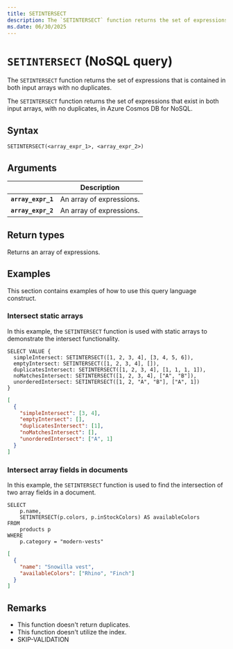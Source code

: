 ```yaml
---
title: SETINTERSECT
description: The `SETINTERSECT` function returns the set of expressions that is contained in both input arrays with no duplicates.
ms.date: 06/30/2025
---
```


# `SETINTERSECT` (NoSQL query)

The `SETINTERSECT` function returns the set of expressions that is contained in both input arrays with no duplicates.

The `SETINTERSECT` function returns the set of expressions that exist in both input arrays, with no duplicates, in Azure Cosmos DB for NoSQL.

## Syntax

```nosql
SETINTERSECT(<array_expr_1>, <array_expr_2>)
```

## Arguments

| | Description |
| --- | --- |
| **`array_expr_1`** | An array of expressions. |
| **`array_expr_2`** | An array of expressions. |

## Return types

Returns an array of expressions.

## Examples

This section contains examples of how to use this query language construct.

### Intersect static arrays

In this example, the `SETINTERSECT` function is used with static arrays to demonstrate the intersect functionality.

```nosql
SELECT VALUE {
  simpleIntersect: SETINTERSECT([1, 2, 3, 4], [3, 4, 5, 6]),
  emptyIntersect: SETINTERSECT([1, 2, 3, 4], []),
  duplicatesIntersect: SETINTERSECT([1, 2, 3, 4], [1, 1, 1, 1]),
  noMatchesIntersect: SETINTERSECT([1, 2, 3, 4], ["A", "B"]),
  unorderedIntersect: SETINTERSECT([1, 2, "A", "B"], ["A", 1])
}
```

```json
[
  {
    "simpleIntersect": [3, 4],
    "emptyIntersect": [],
    "duplicatesIntersect": [1],
    "noMatchesIntersect": [],
    "unorderedIntersect": ["A", 1]
  }
]
```

### Intersect array fields in documents

In this example, the `SETINTERSECT` function is used to find the intersection of two array fields in a document.

```nosql
SELECT
    p.name,
    SETINTERSECT(p.colors, p.inStockColors) AS availableColors
FROM
    products p
WHERE
    p.category = "modern-vests"
```

```json
[
  {
    "name": "Snowilla vest",
    "availableColors": ["Rhino", "Finch"]
  }
]
```

## Remarks

- This function doesn't return duplicates.
- This function doesn't utilize the index.
- SKIP-VALIDATION
